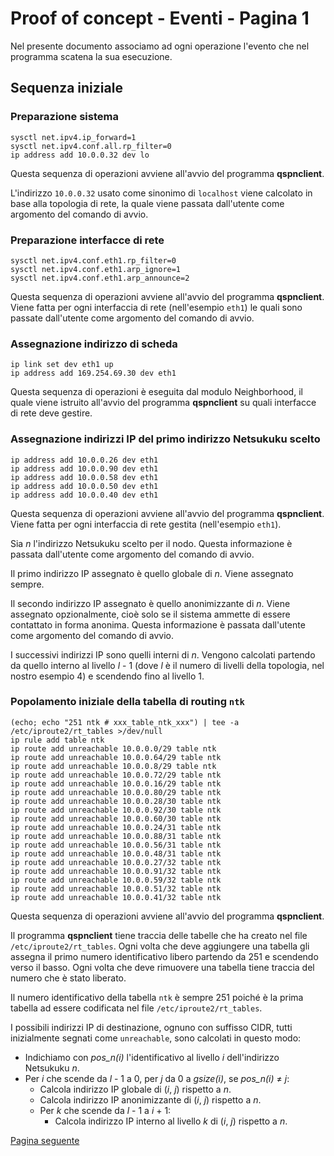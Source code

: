 # Proof of concept - Eventi - Pagina 1

Nel presente documento associamo ad ogni operazione l'evento che nel programma scatena la
sua esecuzione.

## Sequenza iniziale

### Preparazione sistema

```
sysctl net.ipv4.ip_forward=1
sysctl net.ipv4.conf.all.rp_filter=0
ip address add 10.0.0.32 dev lo
```

Questa sequenza di operazioni avviene all'avvio del programma **qspnclient**.

L'indirizzo `10.0.0.32` usato come sinonimo di `localhost` viene calcolato in base alla topologia
di rete, la quale viene passata dall'utente come argomento del comando di avvio.

### Preparazione interfacce di rete

```
sysctl net.ipv4.conf.eth1.rp_filter=0
sysctl net.ipv4.conf.eth1.arp_ignore=1
sysctl net.ipv4.conf.eth1.arp_announce=2
```

Questa sequenza di operazioni avviene all'avvio del programma **qspnclient**. Viene fatta per ogni
interfaccia di rete (nell'esempio `eth1`) le quali sono passate dall'utente come argomento del comando di avvio.

### Assegnazione indirizzo di scheda

```
ip link set dev eth1 up
ip address add 169.254.69.30 dev eth1
```

Questa sequenza di operazioni è eseguita dal modulo Neighborhood, il quale viene istruito all'avvio
del programma **qspnclient** su quali interfacce di rete deve gestire.

### Assegnazione indirizzi IP del primo indirizzo Netsukuku scelto

```
ip address add 10.0.0.26 dev eth1
ip address add 10.0.0.90 dev eth1
ip address add 10.0.0.58 dev eth1
ip address add 10.0.0.50 dev eth1
ip address add 10.0.0.40 dev eth1
```

Questa sequenza di operazioni avviene all'avvio del programma **qspnclient**. Viene fatta per ogni
interfaccia di rete gestita (nell'esempio `eth1`).

Sia *n* l'indirizzo Netsukuku scelto per il nodo. Questa informazione è passata
dall'utente come argomento del comando di avvio.

Il primo indirizzo IP assegnato è quello globale di *n*. Viene assegnato sempre.

Il secondo indirizzo IP assegnato è quello anonimizzante di *n*. Viene assegnato opzionalmente, cioè solo
se il sistema ammette di essere contattato in forma anonima. Questa informazione è passata
dall'utente come argomento del comando di avvio.

I successivi indirizzi IP sono quelli interni di *n*. Vengono calcolati partendo da quello interno al
livello *l* - 1 (dove *l* è il numero di livelli della topologia, nel nostro esempio 4) e
scendendo fino al livello 1.

### Popolamento iniziale della tabella di routing `ntk`

```
(echo; echo "251 ntk # xxx_table_ntk_xxx") | tee -a /etc/iproute2/rt_tables >/dev/null
ip rule add table ntk
ip route add unreachable 10.0.0.0/29 table ntk
ip route add unreachable 10.0.0.64/29 table ntk
ip route add unreachable 10.0.0.8/29 table ntk
ip route add unreachable 10.0.0.72/29 table ntk
ip route add unreachable 10.0.0.16/29 table ntk
ip route add unreachable 10.0.0.80/29 table ntk
ip route add unreachable 10.0.0.28/30 table ntk
ip route add unreachable 10.0.0.92/30 table ntk
ip route add unreachable 10.0.0.60/30 table ntk
ip route add unreachable 10.0.0.24/31 table ntk
ip route add unreachable 10.0.0.88/31 table ntk
ip route add unreachable 10.0.0.56/31 table ntk
ip route add unreachable 10.0.0.48/31 table ntk
ip route add unreachable 10.0.0.27/32 table ntk
ip route add unreachable 10.0.0.91/32 table ntk
ip route add unreachable 10.0.0.59/32 table ntk
ip route add unreachable 10.0.0.51/32 table ntk
ip route add unreachable 10.0.0.41/32 table ntk
```

Questa sequenza di operazioni avviene all'avvio del programma **qspnclient**.

Il programma **qspnclient** tiene traccia delle tabelle che ha creato nel file `/etc/iproute2/rt_tables`.
Ogni volta che deve aggiungere una tabella gli assegna il primo numero identificativo libero
partendo da 251 e scendendo verso il basso. Ogni volta che deve rimuovere una tabella tiene traccia
del numero che è stato liberato.

Il numero identificativo della tabella `ntk` è sempre 251 poiché è la prima tabella ad essere
codificata nel file `/etc/iproute2/rt_tables`.

I possibili indirizzi IP di destinazione, ognuno con suffisso CIDR, tutti inizialmente segnati
come `unreachable`, sono calcolati in questo modo:

*   Indichiamo con *pos_n(i)* l'identificativo al livello *i* dell'indirizzo Netsukuku *n*.
*   Per *i* che scende da *l* - 1 a 0, per *j* da 0 a *gsize(i)*, se *pos_n(i)* ≠ *j*:
    *   Calcola indirizzo IP globale di (*i*, *j*) rispetto a *n*.
    *   Calcola indirizzo IP anonimizzante di (*i*, *j*) rispetto a *n*.
    *   Per *k* che scende da *l* - 1 a *i* + 1:
        *   Calcola indirizzo IP interno al livello *k* di (*i*, *j*) rispetto a *n*.

[Pagina seguente](Eventi2.md)

